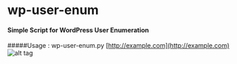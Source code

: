 # wp-user-enum
#### Simple Script for WordPress User Enumeration
#####Usage : wp-user-enum.py [http://example.com](http://example.com)
![alt tag](http://i.imgur.com/jWe32I1.png)
